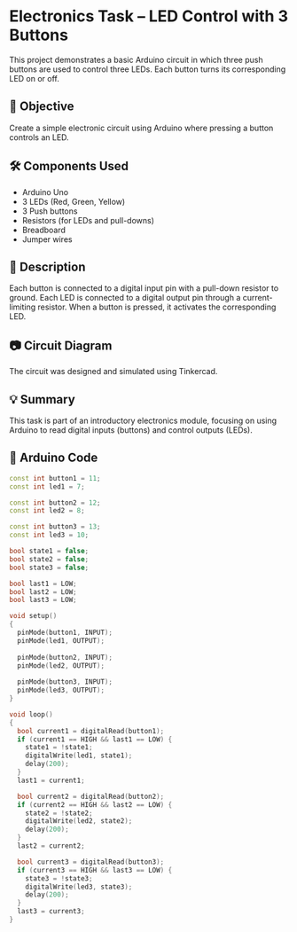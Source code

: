 # Electronics Task – LED Control with 3 Buttons

This project demonstrates a basic Arduino circuit in which three push buttons are used to control three LEDs. Each button turns its corresponding LED on or off.

## 🧠 Objective
Create a simple electronic circuit using Arduino where pressing a button controls an LED.

## 🛠 Components Used
- Arduino Uno  
- 3 LEDs (Red, Green, Yellow)  
- 3 Push buttons  
- Resistors (for LEDs and pull-downs)  
- Breadboard  
- Jumper wires  

## 🔌 Description
Each button is connected to a digital input pin with a pull-down resistor to ground. Each LED is connected to a digital output pin through a current-limiting resistor. When a button is pressed, it activates the corresponding LED.

## 📷 Circuit Diagram
The circuit was designed and simulated using Tinkercad.

## 💡 Summary
This task is part of an introductory electronics module, focusing on using Arduino to read digital inputs (buttons) and control outputs (LEDs).

## 🧾 Arduino Code
```cpp
const int button1 = 11;
const int led1 = 7;

const int button2 = 12;
const int led2 = 8;

const int button3 = 13;
const int led3 = 10;

bool state1 = false;
bool state2 = false;
bool state3 = false;

bool last1 = LOW;
bool last2 = LOW;
bool last3 = LOW;

void setup()
{
  pinMode(button1, INPUT);
  pinMode(led1, OUTPUT);
  
  pinMode(button2, INPUT);
  pinMode(led2, OUTPUT);
  
  pinMode(button3, INPUT);
  pinMode(led3, OUTPUT);
}

void loop()
{
  bool current1 = digitalRead(button1);
  if (current1 == HIGH && last1 == LOW) {
    state1 = !state1;
    digitalWrite(led1, state1);
    delay(200);
  }
  last1 = current1;

  bool current2 = digitalRead(button2);
  if (current2 == HIGH && last2 == LOW) {
    state2 = !state2;
    digitalWrite(led2, state2);
    delay(200);
  }
  last2 = current2;

  bool current3 = digitalRead(button3);
  if (current3 == HIGH && last3 == LOW) {
    state3 = !state3;
    digitalWrite(led3, state3);
    delay(200);
  }
  last3 = current3;
}

